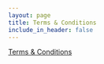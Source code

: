 ```yaml
---
layout: page
title: Terms & Conditions
include_in_header: false
---
```


[Terms & Conditions](https://apps.proalab.com/policies/travelcast-terms.html)